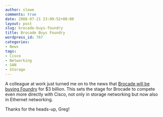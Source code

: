```yaml
---
author: slowe
comments: true
date: 2008-07-21 23:09:52+00:00
layout: post
slug: brocade-buys-foundry
title: Brocade Buys Foundry
wordpress_id: 767
categories:
- News
tags:
- Cisco
- Networking
- SAN
- Storage
---
```


A colleague at work just turned me on to the news that [Brocade will be buying Foundry](http://www.crn.com/networking/209400238) for $3 billion. This sets the stage for Brocade to compete even more directly with Cisco, not only in storage networking but now also in Ethernet networking.

Thanks for the heads-up, Greg!
